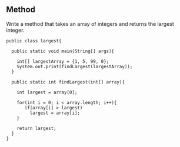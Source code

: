 ## Method

Write a method that takes an array of integers and returns the largest integer.

    public class largest{
    
      public static void main(String[] args){
      
        int[] largestArray = {1, 5, 99, 0};
        System.out.print(findLargest(largestArray));
      }
    
      public static int findLargest(int[] array){
      
        int largest = array[0];
      
        for(int i = 0; i < array.length; i++){
           if(array[i] > largest)
             largest = array[i];
        }
      
        return largest;
      }
    }
